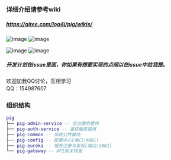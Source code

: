 ### 详细介绍请参考wiki

##### https://gitee.com/log4j/pig/wikis/  

![image](http://obq1lvsd9.bkt.clouddn.com/QQ20171220-194200@2x.png)
![image](http://obq1lvsd9.bkt.clouddn.com/1231231223.png)

![image](http://obq1lvsd9.bkt.clouddn.com/pig_role.png)
![image](http://obq1lvsd9.bkt.clouddn.com/pig_menu.png)


##### 开发计划在issue里面，你如果有想要实现的点阔以在issue中给我提。 


欢迎加我QQ讨论，互相学习   
QQ：154987607


### 组织结构

``` lua
pig
├── pig-admin-service -- 后台服务提供
├── pig-auth-service -- 鉴权服务提供
├── pig-common -- 系统公共模块
├── pig-config -- 配置中心[端口:4001]
├── pig-eureka -- 服务注册与发现[端口:1001]
└── pig-gateway -- API网关转发
```